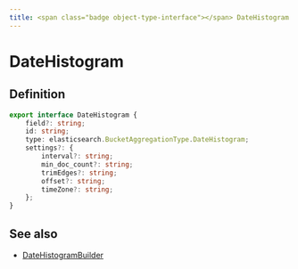 ```yaml
---
title: <span class="badge object-type-interface"></span> DateHistogram
---
```

# <span class="badge object-type-interface"></span> DateHistogram

## Definition

```typescript
export interface DateHistogram {
	field?: string;
	id: string;
	type: elasticsearch.BucketAggregationType.DateHistogram;
	settings?: {
		interval?: string;
		min_doc_count?: string;
		trimEdges?: string;
		offset?: string;
		timeZone?: string;
	};
}

```
## See also

 * <span class="badge builder"></span> [DateHistogramBuilder](./builder-DateHistogramBuilder.md)
